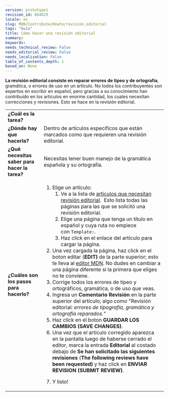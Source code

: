 ```yaml
---
version: prototype1
revision_id: 664829
locale: es
slug: MDN/Contribute/Howto/revision_editorial
tags: "Guía"
title: Cómo hacer una revisión editorial
summary: 
keywords: 
needs_technical_review: False
needs_editorial_review: False
needs_localization: False
table_of_contents_depth: 1
based_on: None
---
```

<p class="summary"><strong>La revisión editorial consiste en reparar errores de tipeo y de ortografía</strong>, gramática, o errores de uso en un artículo. No todos los contribuyentes son expertos en escribir en español, pero gracias a su conocimiento han contribuído en los artículos en enorme cantidad, los cuales necesitan correcciones y revisiones. Esto se hace en la revisión editorial.</p>
<table class="fullwidth-table">
 <tbody>
  <tr>
   <td><strong>¿Cuál es la tarea?</strong></td>
   <td>&nbsp;</td>
  </tr>
  <tr>
   <td><strong>¿Dónde hay que hacerla?</strong></td>
   <td>Dentro de artículos específicos que están marcados como que requieren una revisión editorial.</td>
  </tr>
  <tr>
   <td><strong>¿Qué necesitas saber para hacer la tarea?</strong></td>
   <td>Necesitas tener buen manejo de la gramática española y su ortografía.</td>
  </tr>
  <tr>
   <td><strong>¿Cuáles son los pasos para hacerlo?</strong></td>
   <td>
    <ol>
     <li>Elige un artículo:
      <ol>
       <li>Ve a la lista de <a href="/en-US/docs/needs-review/editorial">artículos que necesitan revisión editorial</a>. &nbsp;Esto lista todas las páginas para las que se solicitó una revisión editorial.</li>
       <li>Elige una página que tenga un título en español y cuya ruta no empiece con&nbsp;<code>Template:</code>.</li>
       <li>Haz click en el enlace del artículo para cargar la página.</li>
      </ol>
     </li>
     <li>Una vez cargada la página, haz click en el boton editar (<strong>EDIT)</strong>&nbsp;de la parte superior; esto te lleva al <a href="/en-US/docs/Project:MDN/Contributing/Editor_guide">editor MDN</a>. No dudes en cambiar a una página diferente si la primera que eliges no te conviene.</li>
     <li>Corrige todos los errores de tipeo y ortográficos, gramática, o de uso que veas.</li>
     <li>Ingresa un&nbsp;<strong>Comentario Revisión </strong>en la parte superior del artículo; algo como "Revisión editorial<em>: errores de tipografía, gramática y ortografía&nbsp;<em>reparados</em>."</em></li>
     <li>Haz click en el boton&nbsp;<strong>GUARDAR LOS CAMBIOS (SAVE CHANGES)</strong>.</li>
     <li>Una vez que el artículo corregido aparezca en la pantalla luego de haberse cerrado el editor, marca la entrada&nbsp;<strong>Editorial</strong>&nbsp;al costado debajo de <strong>Se han solicitado las siguientes revisiones</strong>&nbsp;(<strong>The following reviews have been requested)&nbsp;</strong>y haz click en&nbsp;<strong>ENVIAR REVISION (SUBMIT REVIEW)</strong>.</li>
     <li>
      <p>Y listo!</p>
     </li>
    </ol>
   </td>
  </tr>
 </tbody>
</table>
<p>&nbsp;</p>

